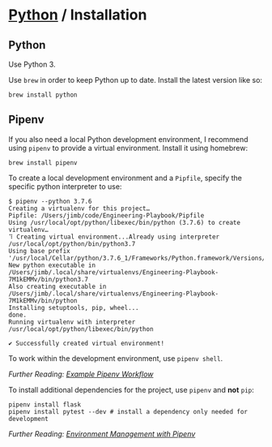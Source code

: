 # [Python](./README.md) / Installation

## Python

Use Python 3.

Use `brew` in order to keep Python up to date. Install the latest version like so:

```
brew install python
```

## Pipenv

If you also need a local Python development environment, I recommend using `pipenv` to provide a virtual environment. Install it using homebrew:

```
brew install pipenv
```

To create a local development environment and a `Pipfile`, specify the specific python interpreter to use:

```
$ pipenv --python 3.7.6
Creating a virtualenv for this project…
Pipfile: /Users/jimb/code/Engineering-Playbook/Pipfile
Using /usr/local/opt/python/libexec/bin/python (3.7.6) to create virtualenv…
⠹ Creating virtual environment...Already using interpreter /usr/local/opt/python/bin/python3.7
Using base prefix '/usr/local/Cellar/python/3.7.6_1/Frameworks/Python.framework/Versions/3.7'
New python executable in /Users/jimb/.local/share/virtualenvs/Engineering-Playbook-7M1kEMMv/bin/python3.7
Also creating executable in /Users/jimb/.local/share/virtualenvs/Engineering-Playbook-7M1kEMMv/bin/python
Installing setuptools, pip, wheel...
done.
Running virtualenv with interpreter /usr/local/opt/python/libexec/bin/python

✔ Successfully created virtual environment!
```

To work within the development environment, use `pipenv shell`.

*Further Reading: [Example Pipenv Workflow](https://pipenv.kennethreitz.org/en/latest/basics/#example-pipenv-workflow)*

To install additional dependencies for the project, use `pipenv` and **not** `pip`:

```
pipenv install flask
pipenv install pytest --dev # install a dependency only needed for development
```

*Further Reading: [Environment Management with Pipenv](https://pipenv.kennethreitz.org/en/latest/basics/#environment-management-with-pipenv)*
